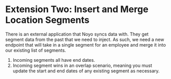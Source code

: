 # Extension Two: Insert and Merge Location Segments

There is an external application that Noyo syncs data with. They get segment data from the past that we need to inject. As such, we need a new endpoint that will take in a single segment for an employee and merge it into our existing list of segments. 

1. Incoming segments all have end dates. 
2. Incoming segment wins in an overlap scenario, meaning you must update the start and end dates of any existing segment as necessary.

